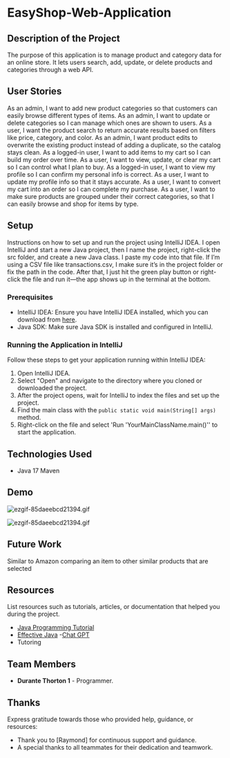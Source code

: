 # EasyShop-Web-Application

## Description of the Project

The purpose of this application is to  manage product and category data for an online store. It lets users search, add, update, or delete products and categories through a web API.

## User Stories
As an admin, I want to add new product categories so that customers can easily browse different types of items.
As an admin, I want to update or delete categories so I can manage which ones are shown to users.
As a user, I want the product search to return accurate results based on filters like price, category, and color.
As an admin, I want product edits to overwrite the existing product instead of adding a duplicate, so the catalog stays clean.
As a logged-in user, I want to add items to my cart so I can build my order over time.
As a user, I want to view, update, or clear my cart so I can control what I plan to buy.
As a logged-in user, I want to view my profile so I can confirm my personal info is correct.
As a user, I want to update my profile info so that it stays accurate.
As a user, I want to convert my cart into an order so I can complete my purchase.
As a user, I want to make sure products are grouped under their correct categories, so that I can easily browse and shop for items by type.
## Setup

Instructions on how to set up and run the project using IntelliJ IDEA.
I open IntelliJ and start a new Java project, then I name the project, right-click the src folder, and create a new Java class. I paste my code into that file. If I’m using a CSV file like transactions.csv, I make sure it’s in the project folder or fix the path in the code. After that, I just hit the green play button or right-click the file and run it—the app shows up in the terminal at the bottom.
### Prerequisites

- IntelliJ IDEA: Ensure you have IntelliJ IDEA installed, which you can download from [here](https://www.jetbrains.com/idea/download/).
- Java SDK: Make sure Java SDK is installed and configured in IntelliJ.

### Running the Application in IntelliJ

Follow these steps to get your application running within IntelliJ IDEA:

1. Open IntelliJ IDEA.
2. Select "Open" and navigate to the directory where you cloned or downloaded the project.
3. After the project opens, wait for IntelliJ to index the files and set up the project.
4. Find the main class with the `public static void main(String[] args)` method.
5. Right-click on the file and select 'Run 'YourMainClassName.main()'' to start the application.

## Technologies Used

- Java 17 Maven

## Demo
![ezgif-85daeebcd21394.gif](ezgif-85daeebcd21394.gif)

![ezgif-85daeebcd21394.gif](../../../../../../AppData/Local/Temp/ezgif-85daeebcd21394.gif)
## Future Work
Similar to Amazon comparing an item to other similar products that are selected



## Resources

List resources such as tutorials, articles, or documentation that helped you during the project.

- [Java Programming Tutorial](https://www.example.com)
- [Effective Java](https://www.example.com)
-[Chat GPT](https://chatgpt.com/)
- Tutoring
## Team Members

- **Durante Thorton 1** - Programmer.


## Thanks

Express gratitude towards those who provided help, guidance, or resources:

- Thank you to [Raymond] for continuous support and guidance.
- A special thanks to all teammates for their dedication and teamwork.
 
